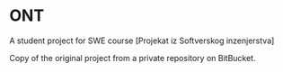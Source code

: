 # ONT
A student project for SWE course [Projekat iz Softverskog inzenjerstva]

Copy of the original project from a private repository on BitBucket.
